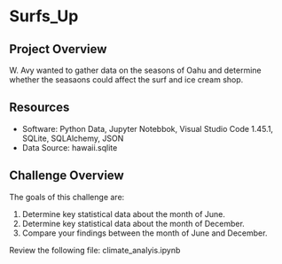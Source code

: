 # Surfs_Up

## Project Overview

W. Avy wanted to gather data on the seasons of Oahu and determine whether the seasaons could affect the surf and ice cream shop.  

## Resources

- Software: Python Data, Jupyter Notebbok, Visual Studio Code 1.45.1, SQLite, SQLAlchemy, JSON
- Data Source: hawaii.sqlite

## Challenge Overview

The goals of this challenge are:

1. Determine key statistical data about the month of June.
2. Determine key statistical data about the month of December.
3. Compare your findings between the month of June and December.


Review the following file: climate_analyis.ipynb
